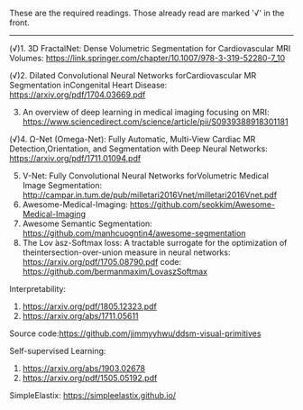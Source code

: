 These are the required readings. Those already read are marked '√' in the front.

*********************************************************************************************************************************

(√)1. 3D FractalNet: Dense Volumetric Segmentation for Cardiovascular MRI Volumes:
     https://link.springer.com/chapter/10.1007/978-3-319-52280-7_10
     
(√)2. Dilated Convolutional Neural Networks forCardiovascular MR Segmentation inCongenital Heart Disease:
     https://arxiv.org/pdf/1704.03669.pdf
     
3. An overview of deep learning in medical imaging focusing on MRI:
     https://www.sciencedirect.com/science/article/pii/S0939388918301181
     
(√)4. Ω-Net (Omega-Net):  Fully Automatic, Multi-View Cardiac MR Detection,Orientation, and Segmentation with Deep Neural Networks:
     https://arxiv.org/pdf/1711.01094.pdf
     
5. V-Net: Fully Convolutional Neural Networks forVolumetric Medical Image Segmentation:
     http://campar.in.tum.de/pub/milletari2016Vnet/milletari2016Vnet.pdf
6. Awesome-Medical-Imaging:
     https://github.com/seokkim/Awesome-Medical-Imaging
7. Awesome Semantic Segmentation:
     https://github.com/manhcuogntin4/awesome-segmentation
8. The Lov ́asz-Softmax loss: A tractable surrogate for the optimization of theintersection-over-union measure in neural networks:
     https://arxiv.org/pdf/1705.08790.pdf
     code: https://github.com/bermanmaxim/LovaszSoftmax

Interpretability:
1. https://arxiv.org/pdf/1805.12323.pdf
2. https://arxiv.org/abs/1711.05611

Source code:https://github.com/jimmyyhwu/ddsm-visual-primitives

Self-supervised Learning:
1. https://arxiv.org/abs/1903.02678
2. https://arxiv.org/pdf/1505.05192.pdf

SimpleElastix: https://simpleelastix.github.io/
